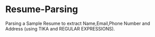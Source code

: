 # Resume-Parsing

Parsing a Sample Resume to extract Name,Email,Phone Number and Address (using TIKA and REGULAR EXPRESSIONS).
